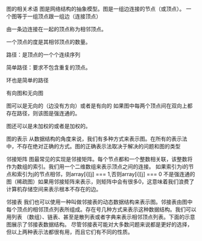图的相关术语
  图是网络结构的抽象模型。图是一组边连接的节点（或顶点）。
  一个图等于一组顶点跟一组边（连接顶点）

  由一条边连接在一起的顶点称为相邻顶点。

  一个顶点的度是其相邻顶点的数量。

  路径：是顶点的一个个连续序列

  简单路径：要求不包含重复的顶点。

  环也是简单的路径

有向图和无向图

  图可以是无向的（边没有方向）或者是有向的
  如果图中每两个顶点间在双向上都存在路径，则该图是强连通的。

  图还可以是未加权的或者是加权的。


图的表示
  从数据结构的角度来说，我们有多种方式来表示图。在所有的表示法中，不存在绝对正确的方式。图的正确表示法取决于解决的问题和图的类型


邻接矩阵
  图最常见的实现是邻接矩阵。每个节点都和一个整数相关联，该整数将作为数组的索引。我们用一个二维数组来表示顶点之间的连接。
  如果索引为i的节点和索引为j的节点相邻，则array[i][j] === 1,否则array[i][j] === 0
  不是强连通的图（稀疏图）如果用邻接矩阵来表示，则矩阵中会有很多0，这意味着我们浪费了计算机存储空间来表示根本不存在的边。


邻接表
  我们也可以使用一种叫做邻接表的动态数据结构来表示图。邻接表由图中每个顶点的相邻顶点列表所组成。存在号几种方式来表示这种数据结构。我们可以用列表
  （数组）、链表、甚至是散列表或者字典来表示相邻顶点列表。下面的示意图展示了邻接表数据结构。
  尽管邻接表可能对大多数问题来说都是更好的选择，但以上两种表示法都很有用，而且它们有不同的性质。



